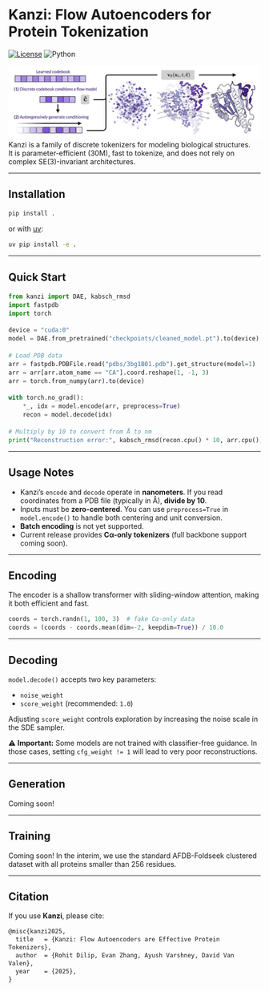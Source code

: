 # Kanzi: Flow Autoencoders for Protein Tokenization

[![License](https://img.shields.io/badge/license-MIT-blue.svg)](LICENSE)
![Python](https://img.shields.io/badge/python-3.10|3.11|3.12-blue)

![Kanzi schematic](assets/figure1.png)
Kanzi is a family of discrete tokenizers for modeling biological structures.  
It is parameter-efficient (30M), fast to tokenize, and does not rely on complex SE(3)-invariant architectures.


---

## Installation

```bash
pip install .
```

or with [uv](https://github.com/astral-sh/uv):

```bash
uv pip install -e .
```
---

## Quick Start

```python
from kanzi import DAE, kabsch_rmsd
import fastpdb
import torch

device = "cuda:0"
model = DAE.from_pretrained("checkpoints/cleaned_model.pt").to(device).eval()

# Load PDB data
arr = fastpdb.PDBFile.read("pdbs/3bg1B01.pdb").get_structure(model=1)
arr = arr[arr.atom_name == "CA"].coord.reshape(1, -1, 3)
arr = torch.from_numpy(arr).to(device)

with torch.no_grad():
    *_, idx = model.encode(arr, preprocess=True)
    recon = model.decode(idx)

# Multiply by 10 to convert from Å to nm
print("Reconstruction error:", kabsch_rmsd(recon.cpu() * 10, arr.cpu()))
```

---

## Usage Notes

- Kanzi’s `encode` and `decode` operate in **nanometers**. If you read coordinates from a PDB file (typically in Å), **divide by 10**.  
- Inputs must be **zero-centered**. You can use `preprocess=True` in `model.encode()` to handle both centering and unit conversion.  
- **Batch encoding** is not yet supported.  
- Current release provides **Cα-only tokenizers** (full backbone support coming soon).

---

## Encoding

The encoder is a shallow transformer with sliding-window attention, making it both efficient and fast.

```python
coords = torch.randn(1, 100, 3)  # fake Cα-only data
coords = (coords - coords.mean(dim=-2, keepdim=True)) / 10.0
```

---

## Decoding

`model.decode()` accepts two key parameters:

- `noise_weight`  
- `score_weight` (recommended: `1.0`)

Adjusting `score_weight` controls exploration by increasing the noise scale in the SDE sampler.  

⚠️ **Important:** Some models are not trained with classifier-free guidance. In those cases, setting `cfg_weight != 1` will lead to very poor reconstructions.

---

## Generation

Coming soon!

---

## Training

Coming soon! In the interim, we use the standard AFDB-Foldseek clustered dataset with all proteins smaller than 256 residues. 

---

## Citation

If you use **Kanzi**, please cite:

```
@misc{kanzi2025,
  title   = {Kanzi: Flow Autoencoders are Effective Protein Tokenizers},
  author  = {Rohit Dilip, Evan Zhang, Ayush Varshney, David Van Valen},
  year    = {2025},
}
```
